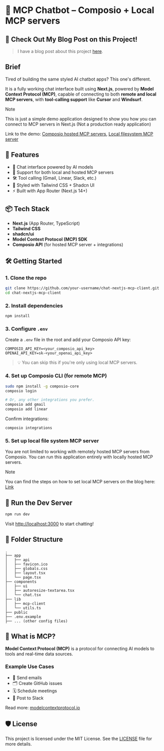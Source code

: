 # 💬 MCP Chatbot – Composio + Local MCP servers

## 👀 Check Out My Blog Post on this Project!

> I have a blog post about this project [here](https://dev.to/composiodev/build-your-own-chat-mcp-client-with-nextjs-4a0k).

## Brief

Tired of building the same styled AI chatbot apps? This one's different.

It is a fully working chat interface built using **Next.js**, powered by
**Model Context Protocol (MCP)**, capable of connecting to both **remote and
local MCP servers**, with **tool-calling support** like **Cursor** and
**Windsurf**.

> [!NOTE]
> This is just a simple demo application designed to show you how you can
> connect to MCP servers in Next.js (Not a production ready application)

Link to the demo: [Composio hosted MCP servers](https://youtu.be/dvGf4mpnmH4), [Local filesystem MCP server](https://youtu.be/GBH_WfYu2_4)

## 🚀 Features

- 🧠 Chat interface powered by AI models
- 🔗 Support for both local and hosted MCP servers
- 🛠️ Tool calling (Gmail, Linear, Slack, etc.)
- 💅 Styled with Tailwind CSS + Shadcn UI
- ⚡ Built with App Router (Next.js 14+)

## 📦 Tech Stack

- **Next.js** (App Router, TypeScript)
- **Tailwind CSS**
- **shadcn/ui**
- **Model Context Protocol (MCP) SDK**
- **Composio API** (for hosted MCP server + integrations)

## 🛠️ Getting Started

### 1. Clone the repo

```bash
git clone https://github.com/your-username/chat-nextjs-mcp-client.git
cd chat-nextjs-mcp-client
```

### 2. Install dependencies

```bash
npm install
```

### 3. Configure `.env`

Create a `.env` file in the root and add your Composio API key:

```env
COMPOSIO_API_KEY=<your_composio_api_key>
OPENAI_API_KEY=sk-<your_openai_api_key>
```

> 💡 You can skip this if you're only using local MCP servers.

### 4. Set up Composio CLI (for remote MCP)

```bash
sudo npm install -g composio-core
composio login

# Or, any other integrations you prefer.
composio add gmail
composio add linear
```

Confirm integrations:

```bash
composio integrations
```

### 5. Set up local file system MCP server

You are not limited to working with remotely hosted MCP servers from Composio.
You can run this application entirely with locally hosted MCP servers.

> [!NOTE]
> You can find the steps on how to set local MCP servers on the blog here: [Link](https://dev.to/composiodev/build-your-own-chat-mcp-client-with-nextjs-4a0k)

## 🧪 Run the Dev Server

```bash
npm run dev
```

Visit [http://localhost:3000](http://localhost:3000) to start chatting!

## 📁 Folder Structure

```text
.
├── app
│   ├── api
│   ├── favicon.ico
│   ├── globals.css
│   ├── layout.tsx
│   └── page.tsx
├── components
│   ├── ui
│   ├── autoresize-textarea.tsx
│   └── chat.tsx
├── lib
│   ├── mcp-client
│   └── utils.ts
├── public
├── .env.example
├── ... (other config files)
```

## 🧠 What is MCP?

**Model Context Protocol (MCP)** is a protocol for connecting AI models to
tools and real-time data sources.

### Example Use Cases

- 📧 Send emails
- 🗂️ Create GitHub issues
- 🗓️ Schedule meetings
- 💬 Post to Slack

Read more: [modelcontextprotocol.io](https://modelcontextprotocol.io/introduction)

## 🛡️ License

This project is licensed under the MIT License. See the [LICENSE](LICENSE)
file for more details.

